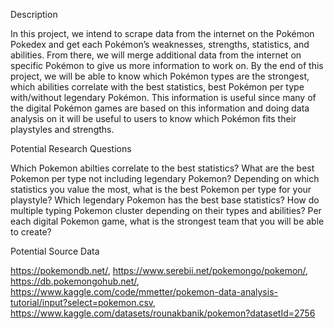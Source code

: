 Description

In this project, we intend to scrape data from the internet on the Pokémon Pokedex and get each Pokémon’s weaknesses, strengths, statistics, and abilities. From there, we will merge additional data from the internet on specific Pokémon to give us more information to work on. By the end of this project, we will be able to know which Pokémon types are the strongest, which abilities correlate with the best statistics, best Pokémon per type with/without legendary Pokémon. This information is useful since many of the digital Pokémon games are based on this information and doing data analysis on it will be useful to users to know which Pokémon fits their playstyles and strengths.

Potential Research Questions

Which Pokemon abilties correlate to the best statistics? What are the best Pokemon per type not including legendary Pokemon? Depending on which statistics you value the most, what is the best Pokemon per type for your playstyle? Which legendary Pokemon has the best base statistics? How do multiple typing Pokemon cluster depending on their types and abilities? Per each digital Pokemon game, what is the strongest team that you will be able to create?

Potential Source Data 

https://pokemondb.net/, https://www.serebii.net/pokemongo/pokemon/, https://db.pokemongohub.net/, https://www.kaggle.com/code/mmetter/pokemon-data-analysis-tutorial/input?select=pokemon.csv, https://www.kaggle.com/datasets/rounakbanik/pokemon?datasetId=2756
